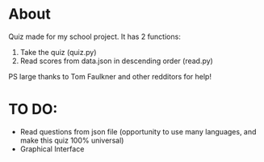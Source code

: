 # About
Quiz made for my school project. It has 2 functions:
1. Take the quiz (quiz.py)
2. Read scores from data.json in descending order (read.py)

PS large thanks to Tom Faulkner and other redditors for help!

# TO DO:
- Read questions from json file (opportunity to use many languages, and make this quiz 100% universal)
- Graphical Interface

